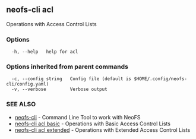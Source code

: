 ## neofs-cli acl

Operations with Access Control Lists

### Options

```
  -h, --help   help for acl
```

### Options inherited from parent commands

```
  -c, --config string   Config file (default is $HOME/.config/neofs-cli/config.yaml)
  -v, --verbose         Verbose output
```

### SEE ALSO

* [neofs-cli](neofs-cli.md)	 - Command Line Tool to work with NeoFS
* [neofs-cli acl basic](neofs-cli_acl_basic.md)	 - Operations with Basic Access Control Lists
* [neofs-cli acl extended](neofs-cli_acl_extended.md)	 - Operations with Extended Access Control Lists


